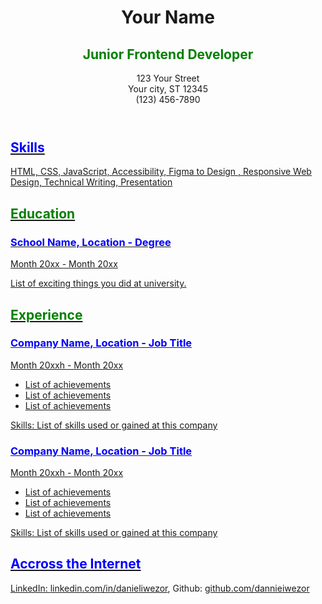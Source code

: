 <!DOCTYPE html>
<html lang="en"> 
<head>  
     <meta charset="UTF-8">
     <!-- SEO Meta Tags -->
          <meta name="viewport" content="width=device-width, initial-scale=1.0">
     <meta name="description" content="Daniel Ebuka - Junior Frontend Developer with skills in HTML, CSS, JavaScript, UI/UX, and Responsive Design.">
         <meta name="author" content="Dannie">
     <meta name="keywords" content="frontend developer, HTML, React, CSS, GitHub, beginner, macOS, Nigeria">

 <!-- Open Graph Tags -->
  <meta property="og:title" content="Daniel Iwezor | Developer">
  <meta property="og:description" content="Check out my GitHub for projects in frontend development. Always learning and building!">
  <meta property="og:image" content="https://yourgithubprofileimageurl.jpg">
  <meta property="og:url" content="https://github.com/dannieiwezor">

  <!-- Favicon for Browsers -->
<link rel="icon" type="image/x-icon" href="favicon.ico">
     
</head>
<body>
 
  <header>
     <h1> Your Name </h1>
     <h2 style="color:green;">Junior Frontend Developer</h2>
     <p>123 Your Street<BR>
        Your city, ST 12345<BR>
     (123) 456-7890<BR>
      <a href="mailto:no_reply@example.com" no_reply@example.com</a>
  </header>

<h2 style="color:blue;">Skills</h2>

 <section> 
     <p>HTML, CSS, JavaScript, Accessibility, Figma to Design , Responsive Web Design, Technical Writing, Presentation</p>
 </section>

 <section>  
     <h2 style="color:green;">Education</h2>
     <h3 style="color:blue;">School Name, Location - Degree</h3>
     <P>Month 20xx - Month 20xx</P>
     <p>List of exciting things you did at university.</P>
 </section>

  <section>     
         <h2 style="color:green;">Experience</h2>
         <h3 style="color:blue;">Company Name, Location - Job Title</h3>
         <p>Month 20xxh - Month 20xx</p>
  </section>

<section> 
    <ul>
         <li>List of achievements</li>
         <li>List of achievements</li>
         <li>List of achievements</li>
    </ul>
 </section>
 <p>Skills: List of skills used or gained at this company</p>
 
  <section> 
      <h3 style="color:blue;">Company Name, Location - Job Title</h3>
         <p>Month 20xxh - Month 20xx</p>
  </section>
    <section> 
    <ul>
         <li>List of achievements</li>
         <li>List of achievements</li>
         <li>List of achievements</li>
    </ul>
 </section>
  <p>Skills: List of skills used or gained at this company</p>

<section> 
   <h2 style="color:blue;">Accross the Internet</h2>
   <p>
  LinkedIn: <a href="https://Linkedin.com/in/danieliwezor">linkedin.com/in/danieliwezor</a>,
  Github: <a href="https://Github.com/dannieiwezor">github.com/dannieiwezor</a>
   </p>
</section>


</body>
</html>
